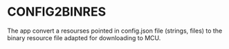 # CONFIG2BINRES
The app convert a resourses pointed in config.json file (strings, files) to the binary resource file adapted for downloading to MCU. 
